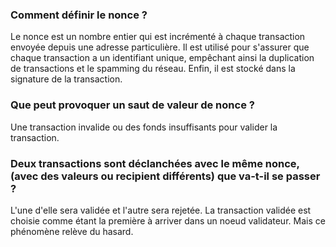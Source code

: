 

### Comment définir le nonce ?
Le nonce est un nombre entier qui est incrémenté à chaque transaction envoyée depuis une adresse particulière. Il est utilisé pour s'assurer que chaque transaction a un identifiant unique, empêchant ainsi la duplication de transactions et le spamming du réseau. Enfin, il est stocké dans la signature de la transaction.

### Que peut provoquer un saut de valeur de nonce ?
Une transaction invalide ou des fonds insuffisants pour valider la transaction.

### Deux transactions sont déclanchées avec le même nonce, (avec des valeurs ou recipient différents) que va-t-il se passer ?
L'une d'elle sera validée et l'autre sera rejetée. La transaction validée est choisie comme étant la première à arriver dans un noeud validateur. Mais ce phénomène relève du hasard.


